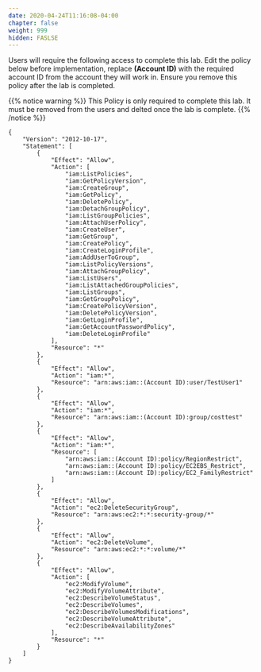 ```yaml
---
date: 2020-04-24T11:16:08-04:00
chapter: false
weight: 999
hidden: FASLSE
---
```


Users will require the following access to complete this lab. Edit the policy below before implementation, replace **(Account ID)** with the required account ID from the account they will work in. Ensure you remove this policy after the lab is completed.

{{% notice warning %}}
This Policy is only required to complete this lab. It must be removed from the users and delted once the lab is complete.
{{% /notice %}}

    {
        "Version": "2012-10-17",
        "Statement": [
            {
                "Effect": "Allow",
                "Action": [
                    "iam:ListPolicies",
                    "iam:GetPolicyVersion",
                    "iam:CreateGroup",
                    "iam:GetPolicy",
                    "iam:DeletePolicy",
                    "iam:DetachGroupPolicy",
                    "iam:ListGroupPolicies",
                    "iam:AttachUserPolicy",
                    "iam:CreateUser",
                    "iam:GetGroup",
                    "iam:CreatePolicy",
                    "iam:CreateLoginProfile",
                    "iam:AddUserToGroup",
                    "iam:ListPolicyVersions",
                    "iam:AttachGroupPolicy",
                    "iam:ListUsers",
                    "iam:ListAttachedGroupPolicies",
                    "iam:ListGroups",
                    "iam:GetGroupPolicy",
                    "iam:CreatePolicyVersion",
                    "iam:DeletePolicyVersion",
                    "iam:GetLoginProfile",
                    "iam:GetAccountPasswordPolicy",
                    "iam:DeleteLoginProfile"
                ],
                "Resource": "*"
            },
            {
                "Effect": "Allow",
                "Action": "iam:*",
                "Resource": "arn:aws:iam::(Account ID):user/TestUser1"
            },
            {
                "Effect": "Allow",
                "Action": "iam:*",
                "Resource": "arn:aws:iam::(Account ID):group/costtest"
            },
            {
                "Effect": "Allow",
                "Action": "iam:*",
                "Resource": [
                    "arn:aws:iam::(Account ID):policy/RegionRestrict",
                    "arn:aws:iam::(Account ID):policy/EC2EBS_Restrict",
                    "arn:aws:iam::(Account ID):policy/EC2_FamilyRestrict"
                ]
            },
            {
                "Effect": "Allow",
                "Action": "ec2:DeleteSecurityGroup",
                "Resource": "arn:aws:ec2:*:*:security-group/*"
            },
            {
                "Effect": "Allow",
                "Action": "ec2:DeleteVolume",
                "Resource": "arn:aws:ec2:*:*:volume/*"
            },
            {
                "Effect": "Allow",
                "Action": [
                    "ec2:ModifyVolume",
                    "ec2:ModifyVolumeAttribute",
                    "ec2:DescribeVolumeStatus",
                    "ec2:DescribeVolumes",
                    "ec2:DescribeVolumesModifications",
                    "ec2:DescribeVolumeAttribute",
                    "ec2:DescribeAvailabilityZones"
                ],
                "Resource": "*"
            }
        ]
    }


